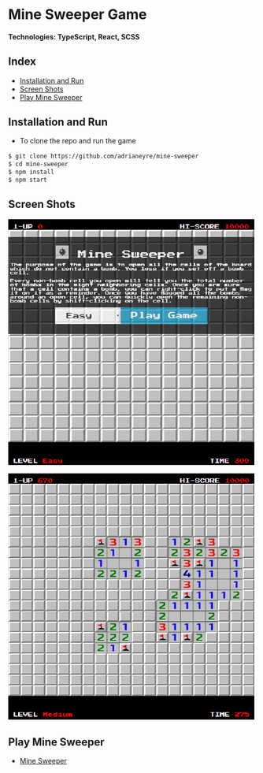 # Mine Sweeper Game

#### Technologies: TypeScript, React, SCSS

## Index
* [Installation and Run](#Install)
* [Screen Shots](#Shots)
* [Play Mine Sweeper](#Play)

## <a name="Install">Installation and Run</a>
* To clone the repo and run the game
```shell
$ git clone https://github.com/adrianeyre/mine-sweeper
$ cd mine-sweeper
$ npm install
$ npm start
```

## <a name="Shots">Screen Shots</a>
[![Screenshot](https://raw.githubusercontent.com/adrianeyre/mine-sweeper/master/src/images/screenshot1.png)](https://raw.githubusercontent.com/adrianeyre/mine-sweeper/master/src/images/screenshot1.png "Game View")

[![Screenshot](https://raw.githubusercontent.com/adrianeyre/mine-sweeper/master/src/images/screenshot2.png)](https://raw.githubusercontent.com/adrianeyre/mine-sweeper/master/src/images/screenshot2.png "Game View")

## <a name="Play">Play Mine Sweeper</a>
* [Mine Sweeper](http://adrianeyre.co.uk/mine-sweeper)
